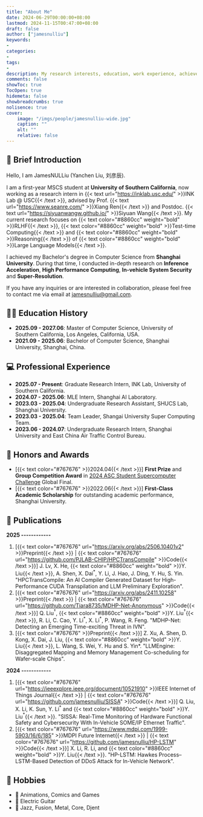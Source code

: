 ```yaml
---
title: "About Me"
date: 2024-06-29T00:00:00+08:00
lastmod: 2024-11-15T00:47:00+08:00
draft: false
author: ["jamesnulliu"]
keywords:
-
categories:
-
tags:
-
description: My research interests, education, work experience, achievements and publications.
comments: false
showToc: true
TocOpen: true
hidemeta: false
showbreadcrumbs: true
nolisence: true
cover:
    image: "/imgs/people/jamesnulliu-wide.jpg"
    caption: ""
    alt: ""
    relative: false 
---
```


## 🤖 Brief Introduction

Hello, I am JamesNULLiu (Yanchen Liu, 刘彦辰).

I am a first-year MSCS student at **University of Southern California**, now working as a research intern in {{< text url="https://inklab.usc.edu/" >}}INK Lab @ USC{{< /text >}}, advised by Prof. {{< text url="https://www.seanre.com/" >}}Xiang Ren{{< /text >}} and Postdoc. {{< text url="https://siyuanwangw.github.io/" >}}Siyuan Wang{{< /text >}}. My current research focuses on {{< text color="#8860cc" weight="bold" >}}RLHF{{< /text >}}, {{< text color="#8860cc" weight="bold" >}}Test-time Computing{{< /text >}} and {{< text color="#8860cc" weight="bold" >}}Reasoning{{< /text >}} of {{< text color="#8860cc" weight="bold" >}}Large Language Models{{< /text >}}.

I achieved my Bachelor's degree in Computer Science from **Shanghai University**. During that time, I conducted in-depth research on **Inference Acceleration**, **High Performance Computing**, **In-vehicle System Security** and **Super-Resolution**. 

If you have any inquiries or are interested in collaboration, please feel free to contact me via email at jamesnulliu@gmail.com.

## 🧑‍🎓 Education History

- **2025.09 - 2027.06**: Master of Computer Science, University of Southern California, Los Angeles, California, USA.
- **2021.09 - 2025.06**: Bachelor of Computer Science, Shanghai University, Shanghai, China.

## 💻 Professional Experience

- **2025.07 - Present**: Graduate Research Intern, INK Lab, University of Southern California.
- **2024.07 - 2025.06**: MLE Intern, Shanghai AI Laboratory.
- **2023.03 - 2025.04**: Undergraduate Research Assistant, SHUCS Lab, Shanghai University.
- **2023.03 - 2025.04**: Team Leader, Shangai University Super Computing Team.
- **2023.06 - 2024.07**: Undergraduate Research Intern, Shanghai University and East China Air Traffic Control Bureau.


## 🎉 Honors and Awards

- [{{< text color="#767676" >}}2024.04{{< /text >}}] **First Prize** and **Group Competition Award** in [2024 ASC Student Supercomputer Challenge](http://www.asc-events.org/StudentChallenge/index.html#) Global Final.
- [{{< text color="#767676" >}}2022.06{{< /text >}}] **First-Class Academic Scholarship** for outstanding academic performance, Shanghai University.

## 📰 Publications

**2025 ------------**

1. [{{< text color="#767676" url="https://arxiv.org/abs/2506.10401v2" >}}Preprint{{< /text >}} | {{< text color="#767676" url="https://github.com/PJLAB-CHIP/HPCTransCompile" >}}Code{{< /text >}}] J. Lv, X. He, {{< text color="#8860cc" weight="bold" >}}Y. Liu{{< /text >}}, A. Shen, X. Dai$^*$, Y. Li, J. Hao, J. Ding, Y. Hu, S. Yin. "HPCTransCompile: An AI Compiler Generated Dataset for High-Performance CUDA Transpilation and LLM Preliminary Exploration".  
2. [{{< text color="#767676" url="https://arxiv.org/abs/2411.10258" >}}Preprint{{< /text >}} | {{< text color="#767676" url="https://github.com/Tiara8735/MDHP-Net-Anonymous" >}}Code{{< /text >}}] Q. Liu$^\dagger$, {{< text color="#8860cc" weight="bold" >}}Y. Liu$^\dagger${{< /text >}}, R. Li, C. Cao, Y. Li$^*$, X. Li$^*$, P. Wang, R. Feng. "MDHP-Net: Detecting an Emerging Time-exciting Threat in IVN".  
3. [{{< text color="#767676" >}}Preprint{{< /text >}}] Z. Xu, A. Shen, D. Kong, X. Dai, J. Liu, {{< text color="#8860cc" weight="bold" >}}Y. Liu{{< /text >}}, L. Wang, S. Wei, Y. Hu and S. Yin*. "LLMEngine: Disaggregated Mapping and Memory Management Co-scheduling for Wafer-scale Chips".  

**2024 ------------**

1. [{{< text color="#767676" url="https://ieeexplore.ieee.org/document/10521910" >}}IEEE Internet of Things Journal{{< /text >}} | {{< text color="#767676" url="https://github.com/jamesnulliu/SISSA" >}}Code{{< /text >}}] Q. Liu, X. Li, K. Sun, Y. Li$^*$ and {{< text color="#8860cc" weight="bold" >}}Y. Liu$^*${{< /text >}}. "SISSA: Real-Time Monitoring of Hardware Functional Safety and Cybersecurity With In-Vehicle SOME/IP Ethernet Traffic".  
2. [{{< text color="#767676" url="https://www.mdpi.com/1999-5903/16/6/185" >}}MDPI Future Internet{{< /text >}} | {{< text color="#767676" url="https://github.com/jamesnulliu/HP-LSTM" >}}Code{{< /text >}}] X. Li, R. Li, and {{< text color="#8860cc" weight="bold" >}}Y. Liu{{< /text >}}. "HP-LSTM: Hawkes Process–LSTM-Based Detection of DDoS Attack for In-Vehicle Network".  


## 🤪 Hobbies

- 🧙 Animations, Comics and Games
- 🎸 Electric Guitar
- 🎼 Jazz, Fusion, Metal, Core, Djent